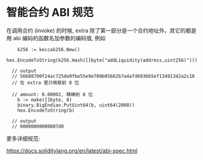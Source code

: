 # 智能合约 ABI 规范

在调用合约 (invoke) 的时候, extra 除了第一部分是一个合约地址外，其它的都是用 abi 编码的函数名加参数的编码值, 例如

```golang
	k256 := keccak256.New()
	hex.EncodeToString(k256.Hash([]byte("addLiquidity(address,uint256)")))

  // output
  // 56688700f24ac725de0fbe55e9e709b05662b7a4afd6936b5ef13491342a2c18
  // 在 extra 里只用取前 8 位

  // amount: 0.00002, 精确到 8 位
	b := make([]byte, 8)
	binary.BigEndian.PutUint64(b, uint64(2000))
	hex.EncodeToString(b)

  // output
  // 00000000000007d0
```

更多详细规范:

https://docs.soliditylang.org/en/latest/abi-spec.html
